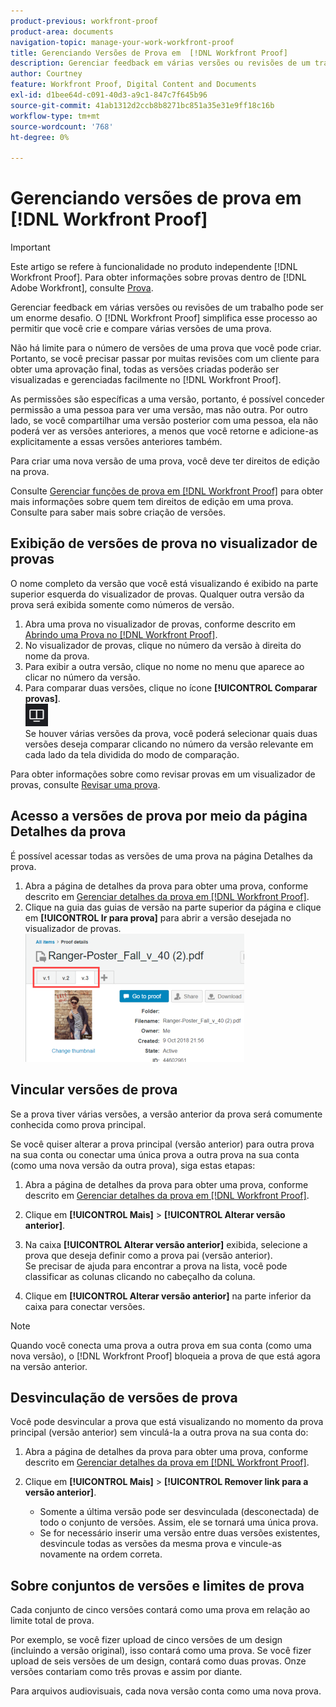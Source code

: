 ```yaml
---
product-previous: workfront-proof
product-area: documents
navigation-topic: manage-your-work-workfront-proof
title: Gerenciando Versões de Prova em  [!DNL Workfront Proof]
description: Gerenciar feedback em várias versões ou revisões de um trabalho pode ser um enorme desafio.O  [!DNL Workfront Proof] simplifica esse processo permitindo que você crie e compare várias versões de uma prova.
author: Courtney
feature: Workfront Proof, Digital Content and Documents
exl-id: d1bee64d-c091-40d3-a9c1-847c7f645b96
source-git-commit: 41ab1312d2ccb8b8271bc851a35e31e9ff18c16b
workflow-type: tm+mt
source-wordcount: '768'
ht-degree: 0%

---
```


# Gerenciando versões de prova em [!DNL Workfront Proof]

>[!IMPORTANT]
>
>Este artigo se refere à funcionalidade no produto independente [!DNL Workfront Proof]. Para obter informações sobre provas dentro de [!DNL Adobe Workfront], consulte [Prova](../../../review-and-approve-work/proofing/proofing.md).

Gerenciar feedback em várias versões ou revisões de um trabalho pode ser um enorme desafio. O [!DNL Workfront Proof] simplifica esse processo ao permitir que você crie e compare várias versões de uma prova.

Não há limite para o número de versões de uma prova que você pode criar. Portanto, se você precisar passar por muitas revisões com um cliente para obter uma aprovação final, todas as versões criadas poderão ser visualizadas e gerenciadas facilmente no [!DNL Workfront Proof].

As permissões são específicas a uma versão, portanto, é possível conceder permissão a uma pessoa para ver uma versão, mas não outra. Por outro lado, se você compartilhar uma versão posterior com uma pessoa, ela não poderá ver as versões anteriores, a menos que você retorne e adicione-as explicitamente a essas versões anteriores também.

Para criar uma nova versão de uma prova, você deve ter direitos de edição na prova.

Consulte [Gerenciar funções de prova em [!DNL Workfront Proof]](../../../workfront-proof/wp-work-proofsfiles/share-proofs-and-files/manage-proof-roles.md) para obter mais informações sobre quem tem direitos de edição em uma prova. Consulte para saber mais sobre criação de versões.

## Exibição de versões de prova no visualizador de provas

O nome completo da versão que você está visualizando é exibido na parte superior esquerda do visualizador de provas. Qualquer outra versão da prova será exibida somente como números de versão.

1. Abra uma prova no visualizador de provas, conforme descrito em [Abrindo uma Prova no [!DNL Workfront Proof]](../../../workfront-proof/wp-work-proofsfiles/review-proofs-wpv/open-proof.md).
1. No visualizador de provas, clique no número da versão à direita do nome da prova.
1. Para exibir a outra versão, clique no nome no menu que aparece ao clicar no número da versão.
1. Para comparar duas versões, clique no ícone **[!UICONTROL Comparar provas]**.\
   ![Comparar_Provas_button.png](assets/compare-proofs-button.png)\
   Se houver várias versões da prova, você poderá selecionar quais duas versões deseja comparar clicando no número da versão relevante em cada lado da tela dividida do modo de comparação.

Para obter informações sobre como revisar provas em um visualizador de provas, consulte [Revisar uma prova](../../../review-and-approve-work/proofing/reviewing-proofs-within-workfront/review-a-proof/review-a-proof.md).

## Acesso a versões de prova por meio da página Detalhes da prova

É possível acessar todas as versões de uma prova na página Detalhes da prova.

1. Abra a página de detalhes da prova para obter uma prova, conforme descrito em [Gerenciar detalhes da prova em [!DNL Workfront Proof]](../../../workfront-proof/wp-work-proofsfiles/manage-your-work/manage-proof-details.md).
1. Clique na guia das guias de versão na parte superior da página e clique em **[!UICONTROL Ir para prova]** para abrir a versão desejada no visualizador de provas.\
   ![Guias_de_Versão_na_Prova_Detalhes_página.png](assets/version-tabs-on-proof-details-page-350x205.png)

## Vincular versões de prova

Se a prova tiver várias versões, a versão anterior da prova será comumente conhecida como prova principal.

Se você quiser alterar a prova principal (versão anterior) para outra prova na sua conta ou conectar uma única prova a outra prova na sua conta (como uma nova versão da outra prova), siga estas etapas:

1. Abra a página de detalhes da prova para obter uma prova, conforme descrito em [Gerenciar detalhes da prova em [!DNL Workfront Proof]](../../../workfront-proof/wp-work-proofsfiles/manage-your-work/manage-proof-details.md).
1. Clique em **[!UICONTROL Mais]** > **[!UICONTROL Alterar versão anterior]**.

1. Na caixa **[!UICONTROL Alterar versão anterior]** exibida, selecione a prova que deseja definir como a prova pai (versão anterior).\
   Se precisar de ajuda para encontrar a prova na lista, você pode classificar as colunas clicando no cabeçalho da coluna.

1. Clique em **[!UICONTROL Alterar versão anterior]** na parte inferior da caixa para conectar versões.

>[!NOTE]
>
>Quando você conecta uma prova a outra prova em sua conta (como uma nova versão), o [!DNL Workfront Proof] bloqueia a prova de que está agora na versão anterior.

## Desvinculação de versões de prova

Você pode desvincular a prova que está visualizando no momento da prova principal (versão anterior) sem vinculá-la a outra prova na sua conta do:

1. Abra a página de detalhes da prova para obter uma prova, conforme descrito em [Gerenciar detalhes da prova em [!DNL Workfront Proof]](../../../workfront-proof/wp-work-proofsfiles/manage-your-work/manage-proof-details.md).
1. Clique em **[!UICONTROL Mais]** > **[!UICONTROL Remover link para a versão anterior]**.

   * Somente a última versão pode ser desvinculada (desconectada) de todo o conjunto de versões. Assim, ele se tornará uma única prova.
   * Se for necessário inserir uma versão entre duas versões existentes, desvincule todas as versões da mesma prova e vincule-as novamente na ordem correta.

## Sobre conjuntos de versões e limites de prova

Cada conjunto de cinco versões contará como uma prova em relação ao limite total de prova.

Por exemplo, se você fizer upload de cinco versões de um design (incluindo a versão original), isso contará como uma prova. Se você fizer upload de seis versões de um design, contará como duas provas. Onze versões contariam como três provas e assim por diante.

Para arquivos audiovisuais, cada nova versão conta como uma nova prova.
